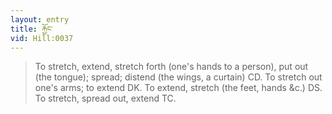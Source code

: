 ```yaml
---
layout: entry
title: རྐྱོང་
vid: Hill:0037
---
```

> To stretch, extend, stretch forth (one's hands to a person), put out (the tongue); spread; distend (the wings, a curtain) CD\. To stretch out one's arms; to extend DK\. To extend, stretch (the feet, hands &c\.) DS\. To stretch, spread out, extend TC\.


